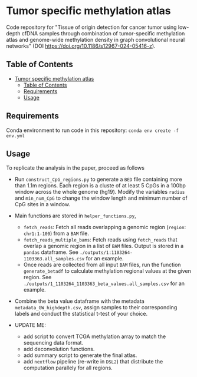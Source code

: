 # Tumor specific methylation atlas

Code repository for "Tissue of origin detection for cancer tumor using low-depth cfDNA samples through combination of tumor-specific methylation atlas and genome-wide methylation density in graph convolutional neural networks" (DOI https://doi.org/10.1186/s12967-024-05416-z).  

## Table of Contents

- [Tumor specific methylation atlas](#tumor-specific-methylation-atlas)
  - [Table of Contents](#table-of-contents)
  - [Requirements](#requirements)
  - [Usage](#usage)

## Requirements
Conda environment to run code in this repository: `conda env create -f env.yml`

## Usage
To replicate the analysis in the paper, proceed as follows

- Run `construct_CpG_regions.py` to generate a `BED` file containing more than 1.1m regions. Each region is a cluste of at least 5 CpGs in a 100bp window across the whole genome (hg19). Modify the variables `radius` and `min_num_CpG` to change the window length and minimum number of CpG sites in a window.

- Main functions are stored in `helper_functions.py`, 
  - `fetch_reads`: Fetch all reads overlapping a genomic region (`region`: `chr1:1-100`) from a `BAM` file.
  - `fetch_reads_multiple_bams`: Fetch reads using `fetch_reads` that overlap a genomic region in a list of `BAM` files. Output is stored in a `pandas` dataframe. See `./outputs/1:1103264-1103363.all_samples.csv` for an example. 
  - Once reads are collected from all input `BAM` files, run the function `generate_betadf` to calculate methylation regional values at the given region. See `./outputs/1_1103264_1103363_beta_values.all_samples.csv` for an example. 
- Combine the beta value dataframe with the metadata `metadata_GW_highdepth.csv`, assign samples to their corresponding labels and conduct the statistical t-test of your choice. 

- UPDATE ME: 
  - add script to convert TCGA methylation array to match the sequencing data format. 
  - add deconvolution functions.
  - add summary script to generate the final atlas. 
  - add `nextflow` pipeline (re-write in `DSL2`) that distribute the computation parallely for all regions. 
